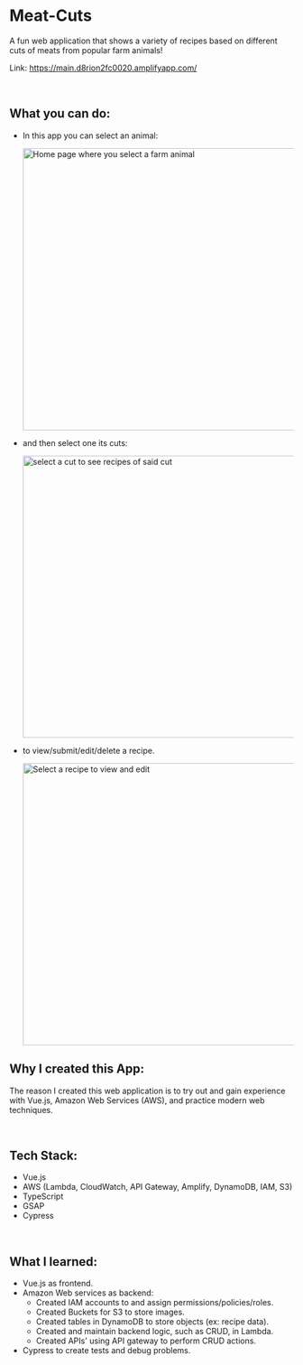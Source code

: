 # Meat-Cuts
A fun web application that shows a variety of recipes based on different cuts of meats from popular farm animals!

Link: https://main.d8rion2fc0020.amplifyapp.com/

<br/>

## What you can do:
- In this app you can select an animal:

  <img src="https://default-martin-bucket.s3.us-east-2.amazonaws.com/meat-cuts-1.gif" width="500" alt="Home page where you select a farm animal"/>
 
- and then select one its cuts:

  <img src="https://default-martin-bucket.s3.us-east-2.amazonaws.com/meat-cuts-2.gif" width="500" alt="select a cut to see recipes of said cut"/>
 
- to view/submit/edit/delete a recipe.

  <img src="https://default-martin-bucket.s3.us-east-2.amazonaws.com/meat-cuts-3.gif" width="500" alt="Select a recipe to view and edit"/>
   
## Why I created this App:
The reason I created this web application is to try out and gain experience with Vue.js, Amazon Web Services (AWS), and practice modern web techniques.

<br/>

## Tech Stack:
- Vue.js
- AWS (Lambda, CloudWatch, API Gateway, Amplify, DynamoDB, IAM, S3)
- TypeScript
- GSAP
- Cypress
<br/>

## What I learned:
- Vue.js as frontend.
- Amazon Web services as backend:
  - Created IAM accounts to and assign permissions/policies/roles.
  - Created Buckets for S3 to store images.
  - Created tables in DynamoDB to store objects (ex: recipe data).
  - Created and maintain backend logic, such as CRUD, in Lambda.
  - Created APIs' using API gateway to perform CRUD actions.
- Cypress to create tests and debug problems.
